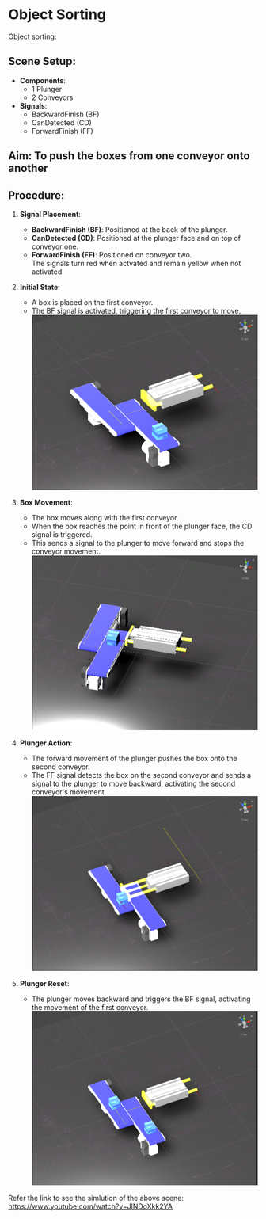 # Object Sorting

Object sorting:
## Scene Setup:
- **Components**:
  - 1 Plunger
  - 2 Conveyors
- **Signals**:
  - BackwardFinish (BF)
  - CanDetected (CD)
  - ForwardFinish (FF)

## Aim: To push the boxes from one conveyor onto another

## Procedure: 
1. **Signal Placement**:
   - **BackwardFinish (BF)**: Positioned at the back of the plunger.
   - **CanDetected (CD)**: Positioned at the plunger face and on top of conveyor one.
   - **ForwardFinish (FF)**: Positioned on conveyor two.  
    The signals turn red when actvated and remain yellow when not activated

2. **Initial State**:
   - A box is placed on the first conveyor.
   - The BF signal is activated, triggering the first conveyor to move.
![alt text](images/image-1.png)
3. **Box Movement**:
   - The box moves along with the first conveyor.
   - When the box reaches the point in front of the plunger face, the CD signal is triggered.
   - This sends a signal to the plunger to move forward and stops the conveyor movement.
![alt text](images/image-2.png)
4. **Plunger Action**:
   - The forward movement of the plunger pushes the box onto the second conveyor.
   - The FF signal detects the box on the second conveyor and sends a signal to the plunger to move backward, activating the second conveyor's movement.
![alt text](images/image-3.png)
5. **Plunger Reset**:
   - The plunger moves backward and triggers the BF signal, activating the movement of the first conveyor.
![alt text](images/image-4.png)

Refer the link to see the simlution of the above scene: https://www.youtube.com/watch?v=JlNDoXkk2YA

